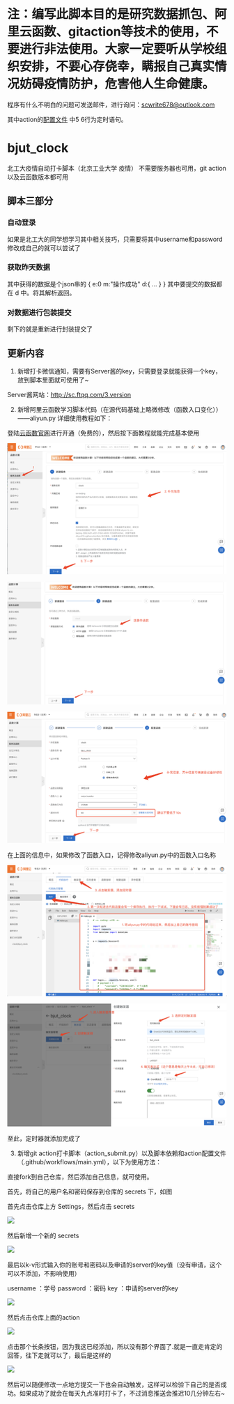 # 注：编写此脚本目的是研究数据抓包、阿里云函数、gitaction等技术的使用，不要进行非法使用。大家一定要听从学校组织安排，不要心存侥幸，瞒报自己真实情况妨碍疫情防护，危害他人生命健康。

程序有什么不明白的问题可发送邮件，进行询问：scwrite678@outlook.com

其中action的[配置文件](https://github.com/Swenchao/bjut_clock/blob/master/.github/workflows/main.yml) 中5 6行为定时语句。

# bjut_clock

北工大疫情自动打卡脚本（北京工业大学  疫情）
不需要服务器也可用，git action以及云函数版本都可用

## 脚本三部分

### 自动登录

如果是北工大的同学想学习其中相关技巧，只需要将其中username和password修改成自己的就可以尝试了

### 获取昨天数据

其中获得的数据是个json串的
    {
        e:0
        m:"操作成功"
        d:{
        ...
        }
    }
其中要提交的数据都在 d 中。将其解析返回。

### 对数据进行包装提交

剩下的就是重新进行封装提交了

## 更新内容

1. 新增打卡微信通知，需要有Server酱的key，只需要登录就能获得一个key，放到脚本里面就可使用了~

Server酱网站：http://sc.ftqq.com/3.version

2. 新增阿里云函数学习脚本代码（在源代码基础上略微修改（函数入口变化））——aliyun.py 详细使用教程如下：

登陆[云函数官网](https://fc.console.aliyun.com/fc/overview/cn-beijing)进行开通（免费的），然后按下面教程就能完成基本使用

![](https://github.com/Swenchao/bjut_clock/blob/master/images/aliyun1.png)

![](https://github.com/Swenchao/bjut_clock/blob/master/images/aliyun2.png)

![](https://github.com/Swenchao/bjut_clock/blob/master/images/aliyun3.png)

在上面的信息中，如果修改了函数入口，记得修改aliyun.py中的函数入口名称

![](https://github.com/Swenchao/bjut_clock/blob/master/images/aliyun4.png)

![](https://github.com/Swenchao/bjut_clock/blob/master/images/aliyun5.png)

至此，定时器就添加完成了

3. 新增git action打卡脚本（action_submit.py）以及脚本依赖和action配置文件（.github/workflows/main.yml），以下为使用方法：

直接fork到自己仓库，然后添加自己信息，就可使用。

首先，将自己的用户名和密码保存到仓库的 secrets 下，如图

首先点击仓库上方 Settings，然后点击 secrets

![](https://github.com/Swenchao/bjut_clock/blob/master/images/1.png)

然后新增一个新的 secrets

![](https://github.com/Swenchao/bjut_clock/blob/master/images/2.png)

最后以k-v形式输入你的账号和密码以及申请的server的key值（没有申请，这个可以不添加，不影响使用）

username ：学号
password ：密码
key ：申请的server的key

![](https://github.com/Swenchao/bjut_clock/blob/master/images/3.png)

然后点击仓库上面的action

![](https://github.com/Swenchao/bjut_clock/blob/master/images/5.png)

点击那个长条按钮，因为我这已经添加，所以没有那个界面了.就是一直走肯定的回答，往下走就可以了，最后是这样的

![](https://github.com/Swenchao/bjut_clock/blob/master/images/4.png)

然后可以随便修改一点地方提交一下也会自动触发，这样可以检验下自己的是否成功。如果成功了就会在每天九点准时打卡了，不过消息推送会推迟10几分钟左右~

